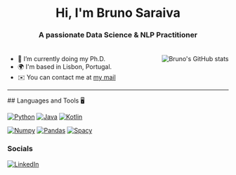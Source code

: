 <h1 align="center">Hi, I'm Bruno Saraiva</h1>
<h3 align="center">A passionate Data Science & NLP Practitioner 
  <br><br>
  <img src="https://komarev.com/ghpvc/?username=bdfsaraiva&label=Profile%20views&color=0e75b6&style=flat" alt="" />
</h3>
<img align="right" src="https://github-readme-stats.vercel.app/api?username=bdfsaraiva&show_icons=true&hide=&count_private=true&title_color=64748b&text_color=000000&icon_color=22c55e&bg_color=ffffff&hide_border=true&show_icons=true" alt="Bruno's GitHub stats">

*   🔭  I’m currently doing my Ph.D.
*   🌍  I'm based in Lisbon, Portugal.
*   ✉️  You can contact me at [my mail](mailto:bruno.saraiva@ulusofona.pt)

<hr> 
## Languages and Tools 🖥️

[![Python](https://img.shields.io/badge/Python-FFD43B?style=for-the-badge&logo=python&logoColor=blue)](https://github.com/bdfsaraiva)
[![Java](https://img.shields.io/badge/Java-ED8B00?style=for-the-badge&logo=java&logoColor=white)](https://github.com/bdfsaraiva)
[![Kotlin](https://img.shields.io/badge/Kotlin-d75413?style=for-the-badge&logo=kotlin&logoColor=purple)](https://github.com/bdfsaraiva)


[![Numpy](https://img.shields.io/badge/Numpy-777BB4?style=for-the-badge&logo=numpy&logoColor=white)](https://github.com/bdfsaraiva)
[![Pandas](https://img.shields.io/badge/Pandas-2C2D72?style=for-the-badge&logo=pandas&logoColor=white)](https://github.com/bdfsaraiva)
[![Spacy](https://img.shields.io/badge/Spacy-0175C2?style=for-the-badge&logo=spacy&logoColor=white)](https://github.com/bdfsaraiva)

### Socials
[![LinkedIn](https://img.shields.io/badge/LinkedIn-0077B5?style=for-the-badge&logo=linkedin&logoColor=white)](https://www.linkedin.com/in/bdsaraiva/)


<!-- <hr>
<a href="http://www.github.com/bdfsaraiva"><img src="https://github-readme-stats.vercel.app/api?username=bdfsaraiva&show_icons=true&hide=&count_private=true&title_color=64748b&text_color=000000&icon_color=22c55e&bg_color=ffffff&hide_border=true&show_icons=true" alt="Bruno's GitHub stats" /></a> -->
<!--
**bdfsaraiva/bdfsaraiva** is a ✨ _special_ ✨ repository because its `README.md` (this file) appears on your GitHub profile.

Here are some ideas to get you started:

- 🔭 I’m currently working on ...
- 🌱 I’m currently learning ...
- 👯 I’m looking to collaborate on ...
- 🤔 I’m looking for help with ...
- 💬 Ask me about ...
- 📫 How to reach me: ...
- 😄 Pronouns: ...
- ⚡ Fun fact: ...
-->
